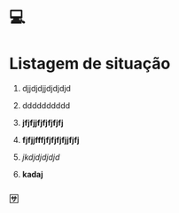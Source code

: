 # :computer: 

# Listagem de situação

1. djjdjdjjdjdjdjd

2. dddddddddd

3. **jfjfjjfjfjfjfjfj**

4. __fjfjjfffjfjfjfjfjjfjfj__

5. _jkdjdjdjdjd_

6. **kadaj**

   



### :sa:









